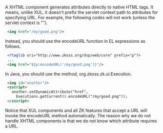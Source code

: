 

A XHTML component generates attributes directly to native HTML tags. It
means, unlike XUL, it doesn't prefix the servlet context path to
attributes for specifying URL. For example, the following codes will not
work (unless the servlet context is "").

```xml
 <img href="/my/good.png"/>
```

Instead, you should use the <mp>encodeURL</mp> function in EL
expressions as follows.

```xml
 <?taglib uri="http://www.zkoss.org/dsp/web/core" prefix="p"?>
 ...
 <img href="${p:encodeURL('/my/good.png')}"/>
```

In Java, you should use the method,
<javadoc method="encodeURL(java.lang.String)">org.zkoss.zk.ui.Execution</javadoc>.

```xml
 <img id="another"/>
 <zscript>
   another.setDynamicAttribute("href",
     Executions.getCurrent().encodeURL("/my/good.png"));
 </zscript>
```

Notice that XUL components and all ZK features that accept a URL will
invoke the <mp>encodeURL</mp> method automatically. The reason why we do
not handle XHTML components is that we do not know which attribute
requires a URL.


